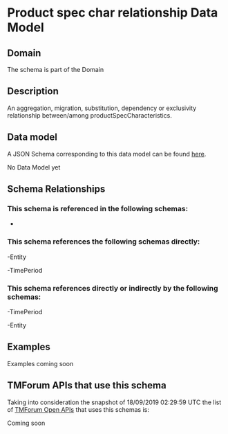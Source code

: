 # Product spec char relationship Data Model

## Domain

The  schema is part of the  Domain

## Description

An aggregation, migration, substitution, dependency or exclusivity relationship between/among productSpecCharacteristics.

## Data model

A JSON Schema corresponding to this data model can be found
[here](https://github.com/tmforum-rand/schemas/blob/master/Product/ProductSpecCharRelationship.schema.json).

No Data Model yet

## Schema Relationships

### This schema is referenced in the following schemas:

-

### This schema references the following schemas directly:

-Entity

-TimePeriod

### This schema references directly or indirectly by the following schemas:

-TimePeriod

-Entity



## Examples

Examples coming soon

## TMForum APIs that use this schema

Taking into consideration the snapshot of 18/09/2019 02:29:59 UTC the list of [TMForum Open APIs](https://www.tmforum.org/open-apis/) that uses this schemas is:

Coming soon
